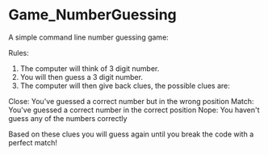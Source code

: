 # Game_NumberGuessing


A simple command line number guessing game:

Rules:

1. The computer will think of 3 digit number.
2. You will then guess a 3 digit number.
3. The computer will then give back clues, the possible clues are:

Close: You've guessed a correct number but in the wrong position
Match: You've guessed a correct number in the correct position
Nope: You haven't guess any of the numbers correctly

Based on these clues you will guess again until you break the code with a perfect match!
